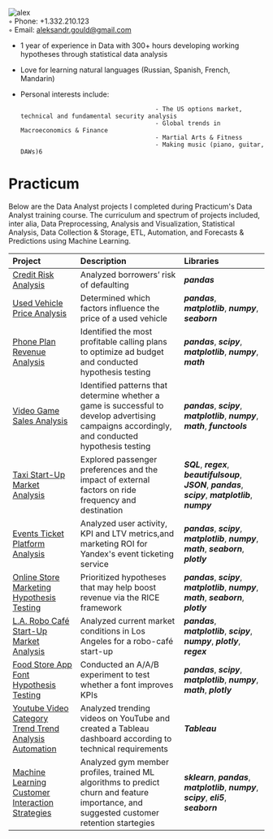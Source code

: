 ![alex](https://user-images.githubusercontent.com/47144563/187806992-5f82c695-7bc7-48c9-b55d-98c42f31cbc5.jpg)   <br />◦ Phone: +1.332.210.123 <br />
 ◦ Email: aleksandr.gould@gmail.com

 - 1 year of experience in Data with 300+ hours developing working hypotheses through statistical data analysis 

 - Love for learning natural languages (Russian, Spanish, French, Mandarin)

 - Personal interests include:

                                            - The US options market, technical and fundamental security analysis
                                            - Global trends in Macroeconomics & Finance         
                                            - Martial Arts & Fitness  
                                            - Making music (piano, guitar, DAWs)6


                                            
 

# Practicum 
Below are the Data Analyst projects I completed during Practicum's Data Analyst training course. The curriculum and spectrum of projects included, inter alia,  Data Preprocessing, Analysis and Visualization, Statistical Analysis, Data Collection & Storage, ETL, Automation, and Forecasts & Predictions using Machine Learning. 

| Project               | Description                                                                                 | Libraries                      |
|:--------------------- |:------------------------------------------------------------------------------------------- |:------------------------------ |
|[Credit Risk Analysis](https://github.com/aleksandrgould/data-analyst-repo/tree/Project-1 "Credit Risk Analysis")|Analyzed borrowers’ risk of defaulting |***pandas***|
|[Used Vehicle Price Analysis](https://github.com/aleksandrgould/data-analyst-repo/tree/Project-2 "Used Vehicle Price Analysis")|Determined which factors influence the price of a used vehicle |***pandas***, ***matplotlib***, ***numpy***, ***seaborn***|
|[Phone Plan Revenue Analysis](https://github.com/aleksandrgould/data-analyst-repo/tree/Project-3 "Phone Plan Revenue Analysis")|Identified the most profitable calling plans to optimize ad budget and conducted hypothesis testing|***pandas***, ***scipy***, ***matplotlib***, ***numpy***, ***math***|
|[Video Game Sales Analysis](https://github.com/aleksandrgould/data-analyst-repo/tree/Project-4 "Video Game Sales Analysis")|Identified patterns that determine whether a game is successful to develop advertising campaigns accordingly, and conducted hypothesis testing|***pandas***, ***scipy***, ***matplotlib***, ***numpy***, ***math***, ***functools***|
|[Taxi Start-Up Market Analysis](https://github.com/aleksandrgould/data-analyst-repo/tree/Project-5 "Taxi Start-Up Analysis")|Explored passenger preferences and the impact of external factors on ride frequency and destination|***SQL***, ***regex***, ***beautifulsoup***, ***JSON***, ***pandas***, ***scipy***, ***matplotlib***, ***numpy***|
|[Events Ticket Platform Analysis](https://github.com/aleksandrgould/data-analyst-repo/tree/Project-6 "Platform Analysis")|Analyzed user activity, KPI and LTV metrics,and marketing ROI for Yandex's event ticketing service|***pandas***, ***scipy***, ***matplotlib***, ***numpy***, ***math***, ***seaborn***, ***plotly***|  
|[Online Store Marketing Hypothesis Testing](https://github.com/aleksandrgould/data-analyst-repo/tree/Project-7 "Marketing Hypothesis Testing")|Prioritized hypotheses that may help boost revenue via the RICE framework|***pandas***, ***scipy***, ***matplotlib***, ***numpy***, ***math***,  ***seaborn***, ***plotly***|
|[L.A. Robo Café Start-Up Market Analysis](https://github.com/aleksandrgould/data-analyst-repo/tree/Project-8 "Cafe Market Analysis")|Analyzed current market conditions in Los Angeles for a robo-café start-up|***pandas***, ***matplotlib***, ***scipy***, ***numpy***, ***plotly***, ***regex***| 
|[Food Store App Font Hypothesis Testing](https://github.com/aleksandrgould/data-analyst-repo/tree/Project-9 "Font Hypothesis Testing")|Conducted an A/A/B experiment to test whether a font improves KPIs|***pandas***, ***scipy***, ***matplotlib***, ***numpy***, ***math***, ***plotly***|
|[Youtube Video Category Trend Trend Analysis Automation](https://github.com/aleksandrgould/data-analyst-repo/tree/Project-10 "Trend Automation")|Analyzed trending videos on YouTube and created a Tableau dashboard according to technical requirements|***Tableau***|
|[Machine Learning Customer Interaction Strategies](https://github.com/aleksandrgould/data-analyst-repo/tree/Project-11 "ML Customer Profile Analysis")|Analyzed gym member profiles, trained ML algorithms to predict churn and feature importance, and suggested customer retention startegies|***sklearn***, ***pandas***, ***matplotlib***, ***numpy***, ***scipy***, ***eli5***, ***seaborn***|
